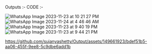 Outputs :-
CODE :-


![WhatsApp Image 2023-11-23 at 10 21 27 PM](https://github.com/sujanyashetty/Output/assets/149661923/7cfcf479-9cad-4020-a633-191ccb3b4dd8)
![WhatsApp Image 2023-11-24 at 4 46 46 AM](https://github.com/sujanyashetty/Output/assets/149661923/f23320c8-4f07-4049-87a5-419a3b72cdc7)
![WhatsApp Image 2023-11-23 at 9 40 19 PM](https://github.com/sujanyashetty/Output/assets/149661923/3a372c1d-c8a8-410d-b2e7-748e3a0f14b1)
![WhatsApp Image 2023-11-23 at 9 44 21 PM](https://github.com/sujanyashetty/Output/assets/149661923/823492e4-8f0c-47b9-b32a-a988e5d73f2d)


https://github.com/sujanyashetty/Output/assets/149661923/bdef51b5-aa06-455f-9ee8-5c9dbe6add1b

